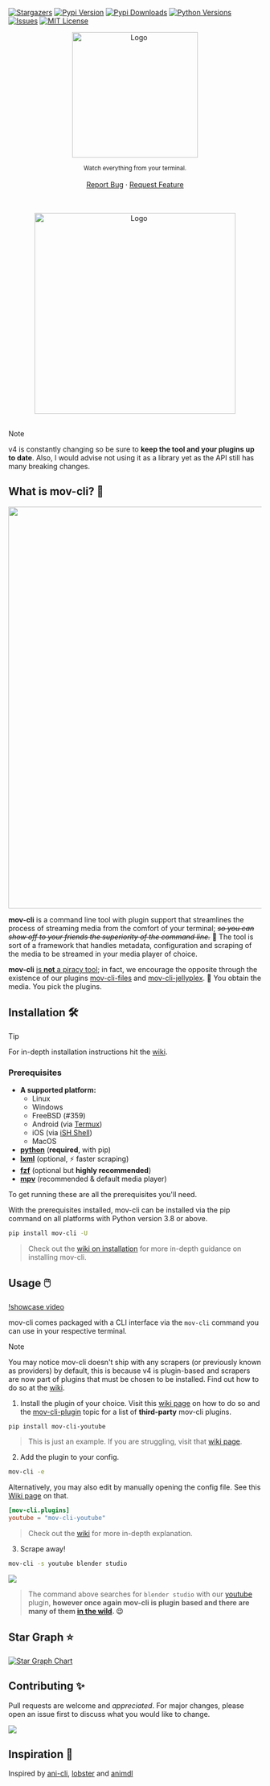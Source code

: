 <a name="readme-top"></a>

[![Stargazers][stars-shield]][stars-url]
[![Pypi Version][pypi-shield]][pypi-url]
[![Pypi Downloads][pypi-dl-shield]][pypi-stats-url]
[![Python Versions][python-shield]][pypi-url]
[![Issues][issues-shield]][issues-url]
[![MIT License][license-shield]][license-url]


<div align="center">

  <a href="https://github.com/mov-cli/mov-cli">
    <img src="https://github.com/mov-cli/mov-cli/assets/132799819/a23bec13-881d-41b9-b596-b31c6698b89e" alt="Logo" width="250">
  </a>

  <sub>Watch everything from your terminal.</sub>
  <br>
  <br>
  <a href="https://github.com/mov-cli/mov-cli/issues">Report Bug</a>
  ·
  <a href="https://github.com/mov-cli/mov-cli/issues">Request Feature</a>

  <br>
  <br>
  <a href="https://discord.gg/BMzC7ePsBV">
    <img src="https://invidget.switchblade.xyz/BMzC7ePsBV" alt="Logo" width="400">
  </a>

</div>
<br>

> [!Note]
> v4 is constantly changing so be sure to **keep the tool and your plugins up to date**. Also, I would advise not using it as a library yet as the API still has many breaking changes.

## What is mov-cli? 💫

<div align="center">

  <img width="800px" src="https://github.com/mov-cli/mov-cli/assets/66202304/fa78b38c-0df0-464a-a78e-cb8a04cdc885">

</div>

**mov-cli** is a command line tool with plugin support that streamlines the process of streaming media from the comfort of your terminal; ~~*so you can show off to your friends the superiority of the command line.*~~ 💪 The tool is sort of a framework that handles metadata, configuration and scraping of the media to be streamed in your media player of choice.

**mov-cli** [is **not** a piracy tool](./disclaimer.md); in fact, we encourage the opposite through the existence of our plugins [mov-cli-files](https://github.com/mov-cli/mov-cli-files) and [mov-cli-jellyplex](https://github.com/mov-cli/mov-cli-jellyplex). 🫵 You obtain the media. You pick the plugins.

## Installation 🛠️

> [!TIP]
> For in-depth installation instructions hit the [wiki](https://github.com/mov-cli/mov-cli/wiki/Installation).

### Prerequisites
- **A supported platform:**
  - Linux
  - Windows
  - FreeBSD (#359)
  - Android (via [Termux](https://termux.dev/en/))
  - iOS (via [iSH Shell](https://ish.app/))
  - MacOS
- **[python](https://www.python.org/downloads/)** (**required**, with pip)
- **[lxml](https://pypi.org/project/lxml/)** (optional, ⚡ faster scraping)
- **[fzf](https://github.com/junegunn/fzf?tab=readme-ov-file#installation)** (optional but **highly recommended**)
- **[mpv](https://mpv.io/installation/)** (recommended & default media player)

To get running these are all the prerequisites you'll need.

With the prerequisites installed, mov-cli can be installed via the pip command on all platforms with Python version 3.8 or above.

```sh
pip install mov-cli -U
```
> Check out the [wiki on installation](https://github.com/mov-cli/mov-cli/wiki/Installation) for more in-depth guidance on installing mov-cli.

## Usage 🖱️
[!showcase video](https://github.com/mov-cli/mov-cli/assets/132799819/d924c3f5-775c-46a3-97f5-ff27433b69dd)

mov-cli comes packaged with a CLI interface via the `mov-cli` command you can use in your respective terminal. 

> [!NOTE]
> You may notice mov-cli doesn't ship with any scrapers (or previously known as providers) by default, this is because v4 is plugin-based and scrapers are now part of plugins that must be chosen to be installed.
> Find out how to do so at the [wiki](https://github.com/mov-cli/mov-cli/wiki#plugins).

1. Install the plugin of your choice. Visit this [wiki page](https://github.com/mov-cli/mov-cli/wiki/Plugins) on how to do so and the [mov-cli-plugin](https://github.com/topics/mov-cli-plugin) topic for a list of **third-party** mov-cli plugins.
```sh
pip install mov-cli-youtube
```
> This is just an example.
> If you are struggling, visit that [wiki page](https://github.com/mov-cli/mov-cli/wiki/Plugins).

2. Add the plugin to your config.
```sh
mov-cli -e
```
Alternatively, you may also edit by manually opening the config file. See this [Wiki page](https://github.com/mov-cli/mov-cli/wiki/Configuration#introduction) on that.  
```toml
[mov-cli.plugins]
youtube = "mov-cli-youtube"
```
> Check out the [wiki](https://github.com/mov-cli/mov-cli/wiki/Plugins) for more in-depth explanation.

3. Scrape away!
```sh
mov-cli -s youtube blender studio
```
<img src="https://github.com/mov-cli/mov-cli/assets/132799819/f7a75a14-105b-4afa-9075-bb2d937baa25">

> The command above searches for `blender studio` with our [youtube](https://github.com/mov-cli/mov-cli-youtube) plugin, **however once again mov-cli is plugin based and there are many of them [in the wild](https://github.com/topics/mov-cli-plugin). 😉**

## Star Graph ⭐
[![Star Graph Chart](https://api.star-history.com/svg?repos=mov-cli/mov-cli&type=Date)](https://star-history.com/#mov-cli/mov-cli&Date)

## Contributing ✨
Pull requests are welcome and *appreciated*. For major changes, please open an issue first to discuss what you would like to change.

<a href = "https://github.com/mov-cli/mov-cli/graphs/contributors">
  <img src = "https://contrib.rocks/image?repo=mov-cli/mov-cli"/>
</a>

## Inspiration 🌟
Inspired by [ani-cli](https://github.com/pystardust/ani-cli), [lobster](https://github.com/justchokingaround/lobster) and [animdl](https://github.com/justfoolingaround/animdl)

<!-- MARKDOWN LINKS & IMAGES -->
<!-- https://www.markdownguide.org/basic-syntax/#reference-style-links -->
[contributors-shield]: https://img.shields.io/github/contributors/mov-cli/mov-cli.svg?style=for-the-badge
[contributors-url]: https://github.com/mov-cli/mov-cli/graphs/contributors
[forks-shield]: https://img.shields.io/github/forks/mov-cli/mov-cli.svg?style=for-the-badge
[forks-url]: https://github.com/mov-cli/mov-cli/network/members
[stars-shield]: https://img.shields.io/github/stars/mov-cli/mov-cli?style=flat
[stars-url]: https://github.com/mov-cli/mov-cli/stargazers
[pypi-shield]: https://img.shields.io/pypi/v/mov-cli?style=flat
[pypi-url]: https://pypi.org/project/mov-cli/
[pypi-stats-url]: https://pypistats.org/packages/mov-cli
[python-shield]: https://img.shields.io/pypi/pyversions/mov-cli?style=flat
[issues-shield]: https://img.shields.io/github/issues/mov-cli/mov-cli?style=flat
[issues-url]: https://github.com/mov-cli/mov-cli/issues
[license-shield]: https://img.shields.io/github/license/mov-cli/mov-cli?style=flat
[license-url]: ./LICENSE
[pypi-dl-shield]: https://img.shields.io/pypi/dm/mov-cli?color=informational&label=pypi%20downloads
